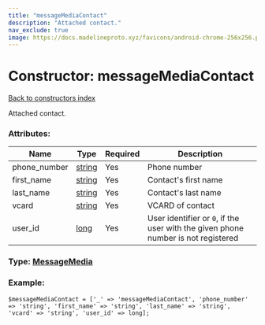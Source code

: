 ```yaml
---
title: "messageMediaContact"
description: "Attached contact."
nav_exclude: true
image: https://docs.madelineproto.xyz/favicons/android-chrome-256x256.png
---
```

# Constructor: messageMediaContact  
[Back to constructors index](/API_docs/constructors/index.html)



Attached contact.

### Attributes:

| Name     |    Type       | Required | Description |
|----------|---------------|----------|-------------|
|phone\_number|[string](/API_docs/types/string.html) | Yes|Phone number|
|first\_name|[string](/API_docs/types/string.html) | Yes|Contact's first name|
|last\_name|[string](/API_docs/types/string.html) | Yes|Contact's last name|
|vcard|[string](/API_docs/types/string.html) | Yes|VCARD of contact|
|user\_id|[long](/API_docs/types/long.html) | Yes|User identifier or `0`, if the user with the given phone number is not registered|



### Type: [MessageMedia](/API_docs/types/MessageMedia.html)


### Example:

```
$messageMediaContact = ['_' => 'messageMediaContact', 'phone_number' => 'string', 'first_name' => 'string', 'last_name' => 'string', 'vcard' => 'string', 'user_id' => long];
```  
